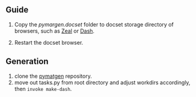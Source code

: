 ## Guide 

1. Copy the *pymargen.docset* folder to docset storage directory of browsers, such as [Zeal](https://zealdocs.org/) or [Dash](https://kapeli.com/dash).

2. Restart the docset browser.

## Generation

1. clone the [pymatgen](https://github.com/materialsproject/pymatgen) repository.
2. move out tasks.py from root directory and adjust workdirs accordingly, then `invoke make-dash`.

